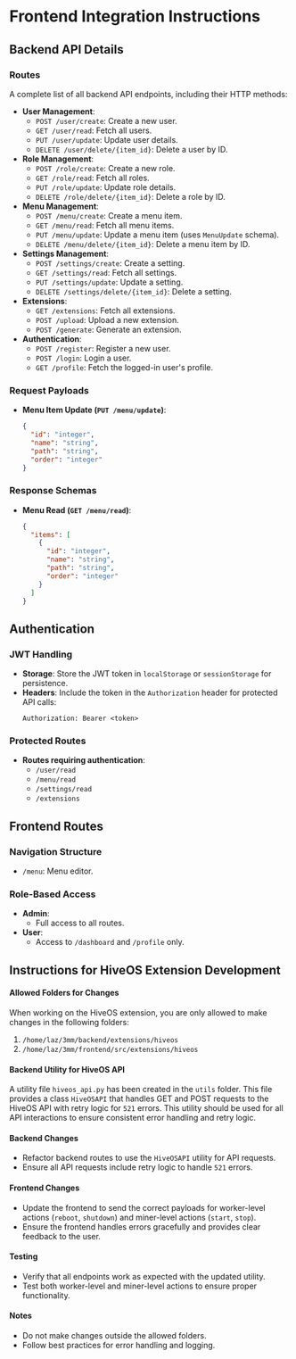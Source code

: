 # Frontend Integration Instructions

## Backend API Details

### Routes
A complete list of all backend API endpoints, including their HTTP methods:
- **User Management**:
  - `POST /user/create`: Create a new user.
  - `GET /user/read`: Fetch all users.
  - `PUT /user/update`: Update user details.
  - `DELETE /user/delete/{item_id}`: Delete a user by ID.
- **Role Management**:
  - `POST /role/create`: Create a new role.
  - `GET /role/read`: Fetch all roles.
  - `PUT /role/update`: Update role details.
  - `DELETE /role/delete/{item_id}`: Delete a role by ID.
- **Menu Management**:
  - `POST /menu/create`: Create a menu item.
  - `GET /menu/read`: Fetch all menu items.
  - `PUT /menu/update`: Update a menu item (uses `MenuUpdate` schema).
  - `DELETE /menu/delete/{item_id}`: Delete a menu item by ID.
- **Settings Management**:
  - `POST /settings/create`: Create a setting.
  - `GET /settings/read`: Fetch all settings.
  - `PUT /settings/update`: Update a setting.
  - `DELETE /settings/delete/{item_id}`: Delete a setting.
- **Extensions**:
  - `GET /extensions`: Fetch all extensions.
  - `POST /upload`: Upload a new extension.
  - `POST /generate`: Generate an extension.
- **Authentication**:
  - `POST /register`: Register a new user.
  - `POST /login`: Login a user.
  - `GET /profile`: Fetch the logged-in user's profile.

### Request Payloads
- **Menu Item Update (`PUT /menu/update`)**:
  ```json
  {
    "id": "integer",
    "name": "string",
    "path": "string",
    "order": "integer"
  }
  ```

### Response Schemas
- **Menu Read (`GET /menu/read`)**:
  ```json
  {
    "items": [
      {
        "id": "integer",
        "name": "string",
        "path": "string",
        "order": "integer"
      }
    ]
  }
  ```

## Authentication

### JWT Handling
- **Storage**: Store the JWT token in `localStorage` or `sessionStorage` for persistence.
- **Headers**: Include the token in the `Authorization` header for protected API calls:
  ```
  Authorization: Bearer <token>
  ```

### Protected Routes
- **Routes requiring authentication**:
  - `/user/read`
  - `/menu/read`
  - `/settings/read`
  - `/extensions`

## Frontend Routes

### Navigation Structure
- `/menu`: Menu editor.

### Role-Based Access
- **Admin**:
  - Full access to all routes.
- **User**:
  - Access to `/dashboard` and `/profile` only.

## Instructions for HiveOS Extension Development

#### Allowed Folders for Changes
When working on the HiveOS extension, you are only allowed to make changes in the following folders:

1. `/home/laz/3mm/backend/extensions/hiveos`
2. `/home/laz/3mm/frontend/src/extensions/hiveos`

#### Backend Utility for HiveOS API
A utility file `hiveos_api.py` has been created in the `utils` folder. This file provides a class `HiveOSAPI` that handles GET and POST requests to the HiveOS API with retry logic for `521` errors. This utility should be used for all API interactions to ensure consistent error handling and retry logic.

#### Backend Changes
- Refactor backend routes to use the `HiveOSAPI` utility for API requests.
- Ensure all API requests include retry logic to handle `521` errors.

#### Frontend Changes
- Update the frontend to send the correct payloads for worker-level actions (`reboot`, `shutdown`) and miner-level actions (`start`, `stop`).
- Ensure the frontend handles errors gracefully and provides clear feedback to the user.

#### Testing
- Verify that all endpoints work as expected with the updated utility.
- Test both worker-level and miner-level actions to ensure proper functionality.

#### Notes
- Do not make changes outside the allowed folders.
- Follow best practices for error handling and logging.